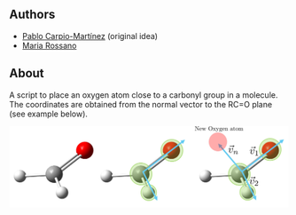 ## Authors
- [Pablo Carpio-Martínez](https://github.com/pcarpiom) (original idea)
- [Maria Rossano](https://github.com/rossanot)

## About

A script to place an oxygen atom close to a carbonyl group in a molecule. 
The coordinates are obtained from the normal vector to the RC=O plane (see example below).

![](https://github.com/pcarpiom/oxygen_normal/blob/main/docs/figures/oxy_add_pic.jpg)
